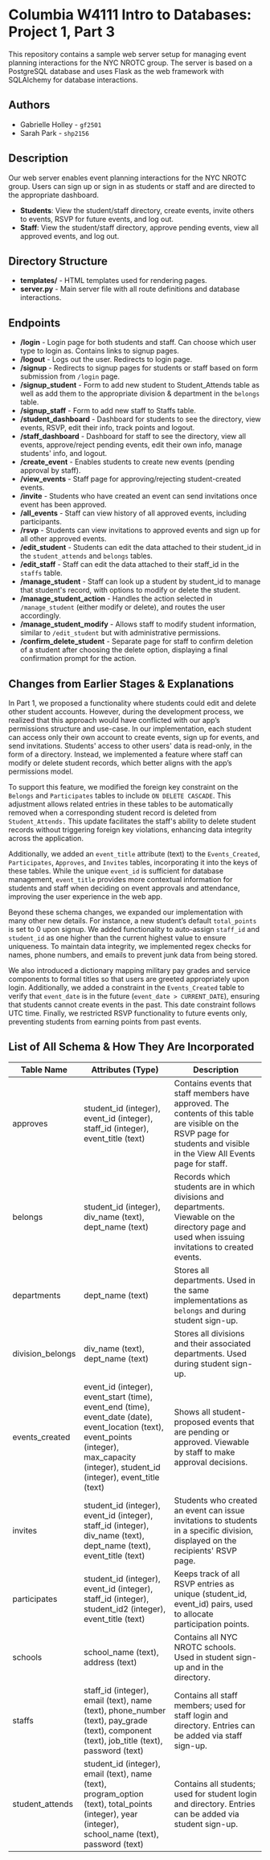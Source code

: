 # Columbia W4111 Intro to Databases: Project 1, Part 3

This repository contains a sample web server setup for managing event planning interactions for the NYC NROTC group. The server is based on a PostgreSQL database and uses Flask as the web framework with SQLAlchemy for database interactions.

## Authors
- Gabrielle Holley - `gf2501`
- Sarah Park - `shp2156`

## Description
Our web server enables event planning interactions for the NYC NROTC group. Users can sign up or sign in as students or staff and are directed to the appropriate dashboard. 

- **Students**: View the student/staff directory, create events, invite others to events, RSVP for future events, and log out.
- **Staff**: View the student/staff directory, approve pending events, view all approved events, and log out.

## Directory Structure
- **templates/** - HTML templates used for rendering pages.
- **server.py** - Main server file with all route definitions and database interactions.

## Endpoints
- **/login** - Login page for both students and staff. Can choose which user type to login as. Contains links to signup pages.
- **/logout** - Logs out the user. Redirects to login page.
- **/signup** - Redirects to signup pages for students or staff based on form submission from `/login` page.
- **/signup_student** - Form to add new student to Student_Attends table as well as add them to the appropriate division & department in the `belongs` table.
- **/signup_staff** - Form to add new staff to Staffs table.
- **/student_dashboard** - Dashboard for students to see the directory, view events, RSVP, edit their info, track points and logout.
- **/staff_dashboard** - Dashboard for staff to see the directory, view all events, approve/reject pending events, edit their own info, manage students' info, and logout. 
- **/create_event** - Enables students to create new events (pending approval by staff).
- **/view_events** - Staff page for approving/rejecting student-created events.
- **/invite** - Students who have created an event can send invitations once event has been approved.
- **/all_events** - Staff can view history of all approved events, including participants.
- **/rsvp** - Students can view invitations to approved events and sign up for all other approved events.
- **/edit_student** - Students can edit the data attached to their student_id in the `student_attends` and `belongs` tables.
- **/edit_staff** - Staff can edit the data attached to their staff_id in the `staffs` table.
- **/manage_student** - Staff can look up a student by student_id to manage that student's record, with options to modify or delete the student.
- **/manage_student_action** - Handles the action selected in `/manage_student` (either modify or delete), and routes the user accordingly.
- **/manage_student_modify** - Allows staff to modify student information, similar to `/edit_student` but with administrative permissions.
- **/confirm_delete_student** - Separate page for staff to confirm deletion of a student after choosing the delete option, displaying a final confirmation prompt for the action.


## Changes from Earlier Stages & Explanations

In Part 1, we proposed a functionality where students could edit and delete other student accounts. However, during the development process, we realized that this approach would have conflicted with our app’s permissions structure and use-case. In our implementation, each student can access only their own account to create events, sign up for events, and send invitations. Students' access to other users' data is read-only, in the form of a directory. Instead, we implemented a feature where staff can modify or delete student records, which better aligns with the app’s permissions model.

To support this feature, we modified the foreign key constraint on the `Belongs` and `Participates` tables to include `ON DELETE CASCADE`. This adjustment allows related entries in these tables to be automatically removed when a corresponding student record is deleted from `Student_Attends.` This update facilitates the staff's ability to delete student records without triggering foreign key violations, enhancing data integrity across the application. 

Additionally, we added an `event_title` attribute (text) to the `Events_Created`, `Participates`, `Approves`, and `Invites` tables, incorporating it into the keys of these tables. While the unique `event_id` is sufficient for database management, `event_title` provides more contextual information for students and staff when deciding on event approvals and attendance, improving the user experience in the web app.

Beyond these schema changes, we expanded our implementation with many other new details. For instance, a new student’s default `total_points` is set to 0 upon signup. We added functionality to auto-assign `staff_id` and `student_id` as one higher than the current highest value to ensure uniqueness. To maintain data integrity, we implemented regex checks for names, phone numbers, and emails to prevent junk data from being stored. 

We also introduced a dictionary mapping military pay grades and service components to formal titles so that users are greeted appropriately upon login. Additionally, we added a constraint in the `Events_Created` table to verify that `event_date` is in the future (`event_date > CURRENT_DATE`), ensuring that students cannot create events in the past. This date constraint follows UTC time. Finally, we restricted RSVP functionality to future events only, preventing students from earning points from past events.

## List of All Schema & How They Are Incorporated
| Table Name         | Attributes (Type)                                                                                                                                                            | Description                                                                                                                                                                                      |
|--------------------|------------------------------------------------------------------------------------------------------------------------------------------------------------------------------|--------------------------------------------------------------------------------------------------------------------------------------------------------------------------------------------------|
| approves           | student_id (integer), event_id (integer), staff_id (integer), event_title (text)                                                                                            | Contains events that staff members have approved. The contents of this table are visible on the RSVP page for students and visible in the View All Events page for staff.                                 |
| belongs            | student_id (integer), div_name (text), dept_name (text)                                                                                                                     | Records which students are in which divisions and departments. Viewable on the directory page and used when issuing invitations to created events.         |
| departments        | dept_name (text)                                                                                                                                                             | Stores all departments. Used in the same implementations as `belongs` and during student sign-up.                                                         |
| division_belongs   | div_name (text), dept_name (text)                                                                                                                                           | Stores all divisions and their associated departments. Used during student sign-up.                                                                       |
| events_created     | event_id (integer), event_start (time), event_end (time), event_date (date), event_location (text), event_points (integer), max_capacity (integer), student_id (integer), event_title (text) | Shows all student-proposed events that are pending or approved. Viewable by staff to make approval decisions.        |
| invites            | student_id (integer), event_id (integer), staff_id (integer), div_name (text), dept_name (text), event_title (text)                                                        | Students who created an event can issue invitations to students in a specific division, displayed on the recipients' RSVP page.                           |
| participates       | student_id (integer), event_id (integer), staff_id (integer), student_id2 (integer), event_title (text)                                                                     | Keeps track of all RSVP entries as unique (student_id, event_id) pairs, used to allocate participation points.                                                      |
| schools            | school_name (text), address (text)                                                                                                                                           | Contains all NYC NROTC schools. Used in student sign-up and in the directory.                                                                             |
| staffs             | staff_id (integer), email (text), name (text), phone_number (text), pay_grade (text), component (text), job_title (text), password (text)                                   | Contains all staff members; used for staff login and directory. Entries can be added via staff sign-up.                                                   |
| student_attends    | student_id (integer), email (text), name (text), program_option (text), total_points (integer), year (integer), school_name (text), password (text)                        | Contains all students; used for student login and directory. Entries can be added via student sign-up.                                                    |
